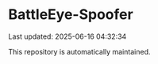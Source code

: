 # BattleEye-Spoofer

Last updated: 2025-06-16 04:32:34

This repository is automatically maintained.
